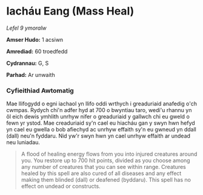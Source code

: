 # Iacháu Eang (Mass Heal)

*Lefel 9 ymoralw*

**Amser Hudo:** 1 acsiwn

**Amrediad:** 60 troedfedd

**Cydrannau:** G, S

**Parhad:** Ar unwaith

### Cyfieithiad Awtomatig

Mae llifogydd o egni iachaol yn llifo oddi wrthych i greaduriaid anafedig o'ch cwmpas. Rydych chi'n adfer hyd at 700 o bwyntiau taro, wedi'u rhannu yn ôl eich dewis ymhlith unrhyw nifer o greaduriaid y gallwch chi eu gweld o fewn yr ystod. Mae creaduriaid sy'n cael eu hiacháu gan y swyn hwn hefyd yn cael eu gwella o bob afiechyd ac unrhyw effaith sy'n eu gwneud yn ddall (dall) neu'n fyddaru. Nid yw'r swyn hwn yn cael unrhyw effaith ar undead neu luniadau.

>  A flood of healing energy flows from you into injured creatures around you. You restore up to 700 hit points, divided as you choose among any number of creatures that you can see within range. Creatures healed by this spell are also cured of all diseases and any effect making them blinded (dall) or deafened (byddaru). This spell has no effect on undead or constructs.